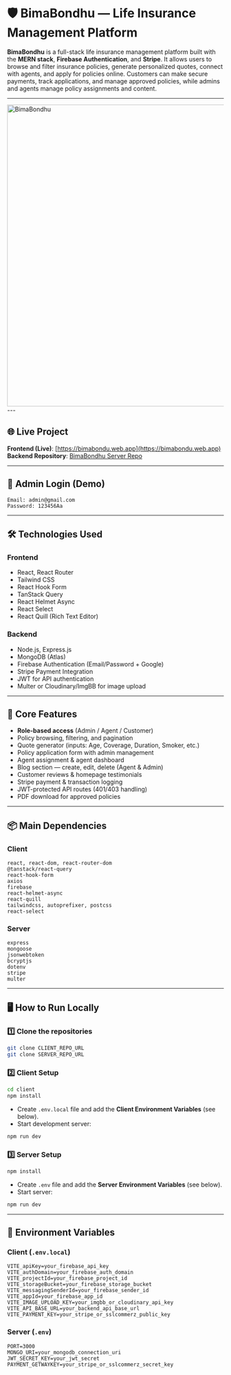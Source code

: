 # 🛡️ BimaBondhu — Life Insurance Management Platform

**BimaBondhu** is a full-stack life insurance management platform built with the **MERN stack**, **Firebase Authentication**, and **Stripe**.
It allows users to browse and filter insurance policies, generate personalized quotes, connect with agents, and apply for policies online.
Customers can make secure payments, track applications, and manage approved policies, while admins and agents manage policy assignments and content.

---
<img src="https://i.ibb.co.com/W4PBbjjV/Screenshot-2025-08-09-225322.png" alt="BimaBondhu" width="700" hight="500"/>
---

## 🌐 Live Project
**Frontend (Live)**: [https://bimabondu.web.app](https://bimabondu.web.app)  
**Backend Repository**: [BimaBondhu Server Repo](https://github.com/DevByDipto/BimaBondhu-server)

---

## 🔑 Admin Login (Demo)
```
Email: admin@gmail.com
Password: 123456Aa
```

---

## 🛠 Technologies Used

### **Frontend**
- React, React Router
- Tailwind CSS
- React Hook Form
- TanStack Query
- React Helmet Async
- React Select
- React Quill (Rich Text Editor)

### **Backend**
- Node.js, Express.js
- MongoDB (Atlas)
- Firebase Authentication (Email/Password + Google)
- Stripe Payment Integration
- JWT for API authentication
- Multer or Cloudinary/ImgBB for image upload

---

## 🚀 Core Features
- **Role-based access** (Admin / Agent / Customer)
- Policy browsing, filtering, and pagination
- Quote generator (inputs: Age, Coverage, Duration, Smoker, etc.)
- Policy application form with admin management
- Agent assignment & agent dashboard
- Blog section — create, edit, delete (Agent & Admin)
- Customer reviews & homepage testimonials
- Stripe payment & transaction logging
- JWT-protected API routes (401/403 handling)
- PDF download for approved policies

---

## 📦 Main Dependencies

### **Client**
```
react, react-dom, react-router-dom
@tanstack/react-query
react-hook-form
axios
firebase
react-helmet-async
react-quill
tailwindcss, autoprefixer, postcss
react-select
```

### **Server**
```
express
mongoose
jsonwebtoken
bcryptjs
dotenv
stripe
multer
```

---

## 🖥 How to Run Locally

### 1️⃣ Clone the repositories
```bash
git clone CLIENT_REPO_URL
git clone SERVER_REPO_URL
```

### 2️⃣ Client Setup
```bash
cd client
npm install
```
- Create `.env.local` file and add the **Client Environment Variables** (see below).
- Start development server:
```bash
npm run dev
```

### 3️⃣ Server Setup
```bash
npm install
```
- Create `.env` file and add the **Server Environment Variables** (see below).
- Start server:
```bash
npm run dev
```

---

## 🔐 Environment Variables

### **Client** (`.env.local`)
```env
VITE_apiKey=your_firebase_api_key
VITE_authDomain=your_firebase_auth_domain
VITE_projectId=your_firebase_project_id
VITE_storageBucket=your_firebase_storage_bucket
VITE_messagingSenderId=your_firebase_sender_id
VITE_appId=your_firebase_app_id
VITE_IMAGE_UPLOAD_KEY=your_imgbb_or_cloudinary_api_key
VITE_API_BASE_URL=your_backend_api_base_url
VITE_PAYMENT_KEY=your_stripe_or_sslcommerz_public_key
```

### **Server** (`.env`)
```env
PORT=3000
MONGO_URI=your_mongodb_connection_uri
JWT_SECRET_KEY=your_jwt_secret
PAYMENT_GETWAYKEY=your_stripe_or_sslcommerz_secret_key
```
